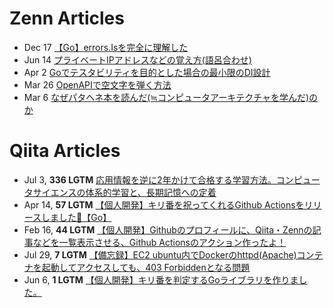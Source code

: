 # Zenn Articles

<!-- profile updater begin: zenn -->
- Dec 17 [【Go】errors.Isを完全に理解した](https://zenn.dev/kumackey/articles/d20241128-05bf3640f3dea1)
- Jun 14 [プライベートIPアドレスなどの覚え方(語呂合わせ)](https://zenn.dev/kumackey/articles/d20240613-d66f8aa58d745c)
- Apr 2 [Goでテスタビリティを目的とした場合の最小限のDI設計](https://zenn.dev/kumackey/articles/d20240402-7019dbeea21735)
- Mar 26 [OpenAPIで空文字を弾く方法](https://zenn.dev/kumackey/articles/c7fa002bdb3ce1)
- Mar 6 [なぜパタヘネ本を読んだ(≒コンピュータアーキテクチャを学んだ)のか](https://zenn.dev/kumackey/articles/d20240306-415f2a1efe3ee2)
<!-- profile updater end: zenn -->

# Qiita Articles

<!-- profile updater begin: qiita -->
- Jul 3, **336 LGTM** [応用情報を逆に2年かけて合格する学習方法。コンピュータサイエンスの体系的学習と、長期記憶への定着](https://qiita.com/kumackey/items/869983f05178e277281a)
- Apr 14, **57 LGTM** [【個人開発】キリ番を祝ってくれるGithub Actionsをリリースしました🎉【Go】](https://qiita.com/kumackey/items/bf252ca24d343e71d6a2)
- Feb 16, **44 LGTM** [【個人開発】Githubのプロフィールに、Qiita・Zennの記事などを一覧表示させる、Github Actionsのアクション作ったよ！](https://qiita.com/kumackey/items/5bf3dec679f6888d9d4b)
- Jul 29, **7 LGTM** [【備忘録】EC2 ubuntu内でDockerのhttpd(Apache)コンテナを起動してアクセスしても、403 Forbiddenとなる問題](https://qiita.com/kumackey/items/6ee8ad390c448e81c329)
- Jun 6, **1 LGTM** [【個人開発】キリ番を判定するGoライブラリを作りました。](https://qiita.com/kumackey/items/9a76e7d347b50490a325)
<!-- profile updater end: qiita -->
